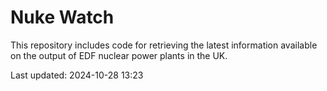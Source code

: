 # Nuke Watch

This repository includes code for retrieving the latest information available on the output of EDF nuclear power plants in the UK.

Last updated: 2024-10-28 13:23